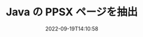 ---
############################# Static ############################
layout: "auto-gen-merger"
date: 2022-09-19T14:10:58
draft: false
otherformats: pptx rtf tex vdx vsdm vsdx vssm vssx vstm vstx vsx vtx xlam xls xlsb xlsm

############################# Head ############################
head_title: "Java で PPSX ページを抽出"
head_description: "Java の PPSX ファイルからページをすばやく抽出します。ドキュメント マージ API を使用して、選択したページを含む新しいドキュメントを保存します。"

############################# Header ############################
title: "Java の PPSX ページを抽出"
description: "数行の Java コードで PPSX ページを抽出します。"
bg_image: "https://cms.admin.containerize.com/templates/aspose/App_Themes/V3/images/bg/header1.png"
bg_overlay: false
button:
    enable: true
    icon: "fas fa-arrow-down"
    label: "無料トライアルをダウンロード"
    link: "https://downloads.groupdocs.com/merger/java"

############################# SubMenu ############################
submenu:
    enable: true

    left:
        img_alt: "GroupDocs.Merger for Java"
        image: "https://cms.admin.containerize.com/templates/groupdocs/images/product-logos/90x90-noborder/groupdocs-merger-java.png"
        product: "GroupDocs.Merger"
        platform: "Java"

    middle:
        button:

            # button loop
            - link: "https://apireference.groupdocs.com/merger/java"
              text: "API リファレンス"

            # button loop
            - link: "https://github.com/groupdocs-merger"
              text: "コード例"

            # button loop
            - link: "https://products.groupdocs.app/merger/family"
              text: "ライブデモ"

            # button loop
            - link: "https://purchase.groupdocs.com/pricing/merger/java"
              text: "価格"

    right:
        link_download: "https://downloads.groupdocs.com/merger"
        link_learn: "https://docs.groupdocs.com/merger/java"
        link_buy: "https://purchase.groupdocs.com"

############################# About ############################
about:
    enable: true
    title: "GroupDocs.Merger for Java API について"
    content: |
        [GroupDocs.Merger for Java](/ja/merger/java/) は、PDF、Microsoft Office (Word、Excel、PowerPoint 、OneNote)、OpenDocument、HTML、画像、および Java アプリケーション内のその他多数。コードを数行追加するだけで、ドキュメント内のページの移動、削除、回転、交換、抽出、向きの変更など、いくつかのドキュメント操作を実行できます。ドキュメント マージ API は、ドキュメント ページの画像としてのプレビューもサポートしており、ページ上のドキュメント構造、フォーマット、およびコンテンツを分析します。
        
        GroupDocs.Merger API は、ファイル ページの抽出機能を必要とする企業向けソリューションに最適です。これらの API は、J2SE 7.0 (1.7), J2SE 8.0 (1.8), Java 10 を含むすべての主要なオペレーティング システムとプラットフォームで十分にサポートされています。

############################# Steps ############################
steps:
    enable: true
    title_left: "Java で PPSX ファイル ページを抽出"
    content_left: |
        [GroupDocs.Merger for Java](/ja/merger/java/) により、Java 開発者は PPSX ファイルから目的のページを簡単に抽出して、次のように保存できます。いくつかの簡単な手順を実行して、選択したページを含む新しいファイルを作成します。
        
        * 結果のドキュメントに表示されるページ番号で **ExtractOptions** を初期化します。
        * **Merger** の新しいインスタンスを作成し、ソース ドキュメント パスをコンストラクター パラメーターとして渡します。
        * **extractPages** を呼び出し、**ExtractOptions** オブジェクトを渡します。
        * **save** を呼び出し、ファイル パスを指定して結果のドキュメントを保存します。

    title_right: "システム要求"
    content_right: |
        GroupDocs.Merger for Java API は、すべての主要なプラットフォームとオペレーティング システムでサポートされています。以下のコードを実行する前に、システムに次の前提条件がインストールされていることを確認してください。

        * オペレーティング システム: Microsoft Windows、Linux、MacOS
        * 開発環境: NetBeans, IntelliJ IDEA, Eclipse
        * フレームワーク: J2SE 7.0 (1.7), J2SE 8.0 (1.8), Java 10
        * [Maven](https://repository.groupdocs.com/webapp/#/artifacts/browse/tree/General/repo/com/groupdocs/groupdocs-merger) から GroupDocs.Merger for Java の最新バージョンをダウンロードします
         
    code: |
     {{% merger/additional-styles %}}
     {{< merger/code-merger title="Java サンプル コードを使用して PPSX ファイル ページを抽出する方法">}}

        ```java    
        // GroupDocs.Merger API を使用して PPSX ファイル ページを抽出します
        // 選択したページ番号で ExtractOptions クラスを初期化する
        ExtractOptions extractOptions = new ExtractOptions(new int[] { 2, 5 });

        // 入力 PPSX ドキュメントで Merger をインスタンス化する
        Merger merger = new Merger("input.ppsx");

        // extractPages メソッドを呼び出し、それに ExtractOptions オブジェクトを渡します
        merger.extractPages(extractOptions);
    
        // save メソッドを呼び出して、抽出されたページを含む出力ドキュメントを保存します
        merger.save("output.ppsx");
        ```
     {{< /merger/code-merger >}}

############################# Demos ############################
demos:
    enable: true
    title: "ライブデモ - PPSX ページをオンラインで抽出"
    content: |
       [GroupDocs.Merger Live Demos](https://products.groupdocs.app/splitter/extract-pages/ppsx) Web サイトにアクセスして、今すぐ PPSX ファイル ページを抽出します。
       ライブデモには次の利点があります。
        
############################# About Formats ############################
about_formats:
    enable: true

############################# More Formats ############################
more_formats:
    enable: true
    title: "他のドキュメント形式からページを抽出する"
    content: |
        Java は、ファイル形式と画像の合併と分割の API を文書化しています。以下に示すように、一般的なファイル形式の一部を抽出します。

############################# Back to top ###############################
back_to_top:
    enable: true
---